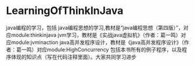 # LearningOfThinkInJava
java编程的学习，包括
java编程思想的学习,教材是“java编程思想（第四版）”，对应module:thinkinjava
jvm学习，教材是《实战java虚拟机》（作者：葛一鸣）对应module:jvminaction
java高并发程序设计，教材是《java高并发程序设计》（作者：葛一鸣）对应module:HighConcurrency
包括本书所有的例子程序，以及程序体现的知识点（写在代码注释里面）。大家共同学习进步
